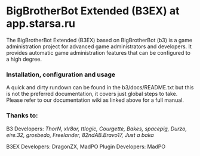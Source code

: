 BigBrotherBot Extended (B3EX) at app.starsa.ru
===========================================

The BigBrotherBot Extended (B3EX) based on BigBrotherBot (b3) is a game administration project for advanced game administrators and developers. It provides automatic game administration features that can be configured to a high degree.

### Installation, configuration and usage

A quick and dirty rundown can be found in the b3/docs/README.txt but this is not the preferred documentation, it covers just global steps to take. Please refer to our documentation wiki as linked above for a full manual.

### Thanks to:
B3 Developers: _ThorN, xlr8or, ttlogic, Courgette, Bakes, spacepig, Durzo, eire.32, grosbedo, Freelander, 82ndAB.Bravo17, Just a baka_  

B3EX Developers: DragonZX, MadPO
Plugin Developers: MadPO

